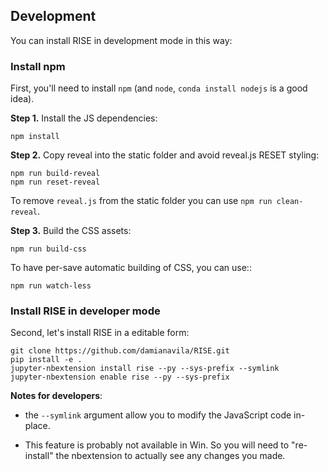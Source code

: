## Development

You can install RISE in development mode in this way:

### Install npm

First, you'll need to install `npm` (and `node`, `conda install nodejs` is a good idea).

**Step 1.** Install the JS dependencies:

    npm install

**Step 2.** Copy reveal into the static folder and avoid reveal.js RESET styling:

    npm run build-reveal
    npm run reset-reveal

To remove `reveal.js` from the static folder you can use `npm run clean-reveal`.

**Step 3.** Build the CSS assets:

    npm run build-css

To have per-save automatic building of CSS, you can use::

```
npm run watch-less
```

### Install RISE in developer mode

Second, let's install RISE in a editable form:

    git clone https://github.com/damianavila/RISE.git
    pip install -e .
    jupyter-nbextension install rise --py --sys-prefix --symlink
    jupyter-nbextension enable rise --py --sys-prefix

**Notes for developers**:

* the `--symlink` argument allow you to modify the JavaScript code
  in-place.

* This feature is probably not available in Win. So you will need to
"re-install" the nbextension to actually see any changes you made.
